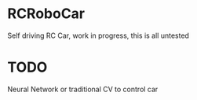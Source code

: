 # RCRoboCar
Self driving RC Car, work in progress, this is all untested
# TODO
Neural Network or traditional CV to control car
